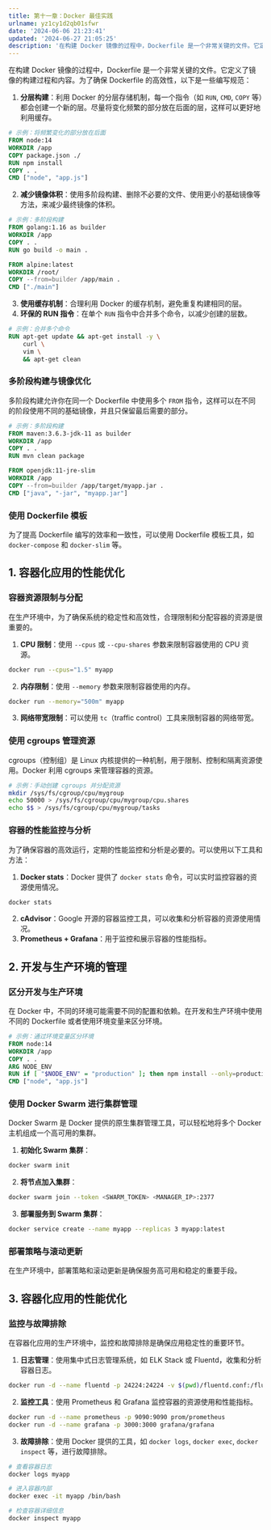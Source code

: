 ```yaml
---
title: 第十一章：Docker 最佳实践
urlname: yz1cy1d2qb01sfwr
date: '2024-06-06 21:23:41'
updated: '2024-06-27 21:05:25'
description: '在构建 Docker 镜像的过程中，Dockerfile 是一个非常关键的文件。它定义了镜像的构建过程和内容。为了确保 Dockerfile 的高效性，以下是一些编写规范： 分层构建：利用 Docker 的分层存储机制，每一个指令（如 RUN, CMD, COPY 等）都会创建一个新的层。尽量...'
---
```

在构建 Docker 镜像的过程中，Dockerfile 是一个非常关键的文件。它定义了镜像的构建过程和内容。为了确保 Dockerfile 的高效性，以下是一些编写规范：

1.  **分层构建**：利用 Docker 的分层存储机制，每一个指令（如 `RUN`, `CMD`, `COPY` 等）都会创建一个新的层。尽量将变化频繁的部分放在后面的层，这样可以更好地利用缓存。 
```dockerfile
# 示例：将频繁变化的部分放在后面
FROM node:14
WORKDIR /app
COPY package.json ./
RUN npm install
COPY . .
CMD ["node", "app.js"]
```
 

2.  **减少镜像体积**：使用多阶段构建、删除不必要的文件、使用更小的基础镜像等方法，来减少最终镜像的体积。 
```dockerfile
# 示例：多阶段构建
FROM golang:1.16 as builder
WORKDIR /app
COPY . .
RUN go build -o main .

FROM alpine:latest
WORKDIR /root/
COPY --from=builder /app/main .
CMD ["./main"]
```
 

3.  **使用缓存机制**：合理利用 Docker 的缓存机制，避免重复构建相同的层。 
4.  **环保的 RUN 指令**：在单个 `RUN` 指令中合并多个命令，以减少创建的层数。 
```dockerfile
# 示例：合并多个命令
RUN apt-get update && apt-get install -y \
    curl \
    vim \
    && apt-get clean
```
 

### 多阶段构建与镜像优化

多阶段构建允许你在同一个 Dockerfile 中使用多个 `FROM` 指令，这样可以在不同的阶段使用不同的基础镜像，并且只保留最后需要的部分。

```dockerfile
# 示例：多阶段构建
FROM maven:3.6.3-jdk-11 as builder
WORKDIR /app
COPY . .
RUN mvn clean package

FROM openjdk:11-jre-slim
WORKDIR /app
COPY --from=builder /app/target/myapp.jar .
CMD ["java", "-jar", "myapp.jar"]
```

### 使用 Dockerfile 模板

为了提高 Dockerfile 编写的效率和一致性，可以使用 Dockerfile 模板工具，如 `docker-compose` 和 `docker-slim` 等。

## 1. 容器化应用的性能优化

### 容器资源限制与分配

在生产环境中，为了确保系统的稳定性和高效性，合理限制和分配容器的资源是很重要的。

1.  **CPU 限制**：使用 `--cpus` 或 `--cpu-shares` 参数来限制容器使用的 CPU 资源。 
```bash
docker run --cpus="1.5" myapp
```
 

2.  **内存限制**：使用 `--memory` 参数来限制容器使用的内存。 
```bash
docker run --memory="500m" myapp
```
 

3.  **网络带宽限制**：可以使用 `tc`（traffic control）工具来限制容器的网络带宽。 

### 使用 cgroups 管理资源

cgroups（控制组）是 Linux 内核提供的一种机制，用于限制、控制和隔离资源使用。Docker 利用 cgroups 来管理容器的资源。

```bash
# 示例：手动创建 cgroups 并分配资源
mkdir /sys/fs/cgroup/cpu/mygroup
echo 50000 > /sys/fs/cgroup/cpu/mygroup/cpu.shares
echo $$ > /sys/fs/cgroup/cpu/mygroup/tasks
```

### 容器的性能监控与分析

为了确保容器的高效运行，定期的性能监控和分析是必要的。可以使用以下工具和方法：

1.  **Docker stats**：Docker 提供了 `docker stats` 命令，可以实时监控容器的资源使用情况。 
```bash
docker stats
```
 

2.  **cAdvisor**：Google 开源的容器监控工具，可以收集和分析容器的资源使用情况。 
3.  **Prometheus + Grafana**：用于监控和展示容器的性能指标。 

## 2. 开发与生产环境的管理

### 区分开发与生产环境

在 Docker 中，不同的环境可能需要不同的配置和依赖。在开发和生产环境中使用不同的 Dockerfile 或者使用环境变量来区分环境。

```dockerfile
# 示例：通过环境变量区分环境
FROM node:14
WORKDIR /app
COPY . .
ARG NODE_ENV
RUN if [ "$NODE_ENV" = "production" ]; then npm install --only=production; else npm install; fi
CMD ["node", "app.js"]
```

### 使用 Docker Swarm 进行集群管理

Docker Swarm 是 Docker 提供的原生集群管理工具，可以轻松地将多个 Docker 主机组成一个高可用的集群。

1.  **初始化 Swarm 集群**： 
```bash
docker swarm init
```
 

2.  **将节点加入集群**： 
```bash
docker swarm join --token <SWARM_TOKEN> <MANAGER_IP>:2377
```
 

3.  **部署服务到 Swarm 集群**： 
```bash
docker service create --name myapp --replicas 3 myapp:latest
```
 

### 部署策略与滚动更新

在生产环境中，部署策略和滚动更新是确保服务高可用和稳定的重要手段。

## 3. 容器化应用的性能优化

### 监控与故障排除

在容器化应用的生产环境中，监控和故障排除是确保应用稳定性的重要环节。

1.  **日志管理**：使用集中式日志管理系统，如 ELK Stack 或 Fluentd，收集和分析容器日志。 
```bash
docker run -d --name fluentd -p 24224:24224 -v $(pwd)/fluentd.conf:/fluentd/etc/fluent.conf fluent/fluentd
```
 

2.  **监控工具**：使用 Prometheus 和 Grafana 监控容器的资源使用和性能指标。 
```bash
docker run -d --name prometheus -p 9090:9090 prom/prometheus
docker run -d --name grafana -p 3000:3000 grafana/grafana
```
 

3.  **故障排除**：使用 Docker 提供的工具，如 `docker logs`, `docker exec`, `docker inspect` 等，进行故障排除。 
```bash
# 查看容器日志
docker logs myapp

# 进入容器内部
docker exec -it myapp /bin/bash

# 检查容器详细信息
docker inspect myapp
```

